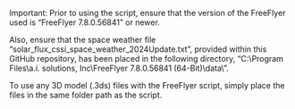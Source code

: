 Important: 
Prior to using the script, ensure that the version of the FreeFlyer used is “FreeFlyer 7.8.0.56841” or newer. 

Also, ensure that the space weather file “solar_flux_cssi_space_weather_2024Update.txt”, provided within this GitHub repository, has been placed in the following directory, “C:\Program Files\a.i. solutions, Inc\FreeFlyer 7.8.0.56841 (64-Bit)\data\”.

To use any 3D model (.3ds) files with the FreeFlyer script, simply place the files in the same folder path as the script.

